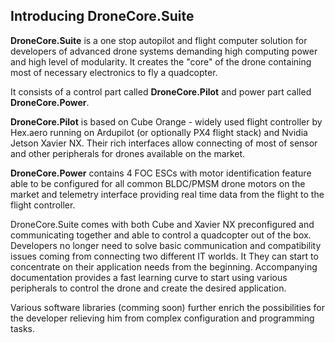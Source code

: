 ## Introducing DroneCore.Suite

**DroneCore.Suite** is a one stop autopilot and flight computer solution for developers of advanced drone systems demanding high computing power and high level of modularity. It creates the "core" of the drone containing most of necessary electronics to fly a quadcopter.

It consists of a control part called **DroneCore.Pilot** and power part called **DroneCore.Power**.

**DroneCore.Pilot** is based on Cube Orange - widely used flight controller by Hex.aero running on Ardupilot (or optionally PX4 flight stack) and Nvidia Jetson Xavier NX. Their rich interfaces allow connecting of most of sensor and other peripherals for drones available on the market.

**DroneCore.Power** contains 4 FOC ESCs with motor identification feature able to be configured for all common BLDC/PMSM drone motors on the market and telemetry interface providing real time data from the flight to the flight controller.

DroneCore.Suite comes with both Cube and Xavier NX preconfigured  and communicating together and able to control a quadcopter out of the box. Developers no longer need to solve basic communication and compatibility issues coming from connecting two different IT worlds. It They can start to concentrate on their application needs from the beginning. Accompanying documentation provides a fast learning curve to start using various peripherals to control the drone and create the desired application. 

Various software libraries (comming soon) further enrich the possibilities for the developer relieving him from complex configuration and programming tasks.